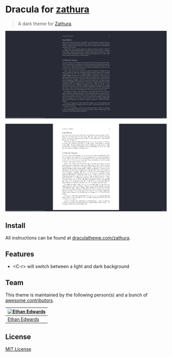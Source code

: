 # Dracula for [zathura](https://pwmt.org/projects/zathura/)

> A dark theme for [Zathura](https://pwmt.org/projects/zathura/).

![Dark Mode](./screenshot.png)

![Light Mode](./lightmode.png)

## Install

All instructions can be found at [draculatheme.com/zathura](https://draculatheme.com/zathura).

## Features

* \<C-r\> will switch between a light and dark background

## Team

This theme is maintained by the following person(s) and a bunch of [awesome contributors](https://github.com/dracula/zathura/graphs/contributors).

[![Ethan Edwards](https://avatars1.githubusercontent.com/u/60861925?s=70&v=4)](https://github.com/ethancedwards8) |
--- |
[Ethan Edwards](https://github.com/ethancedwards8) |

## License

[MIT License](./LICENSE)
